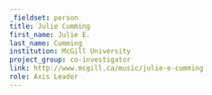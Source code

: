 ```yaml
---
_fieldset: person
title: Julie Cumming
first_name: Julie E.
last_name: Cumming
institution: McGill University
project_group: co-investigator
link: http://www.mcgill.ca/music/julie-e-cumming
role: Axis Leader
---
```

